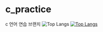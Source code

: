 # c_practice
c 언어 연습 브랜치
![Top Langs](https://github-readme-stats.vercel.app/api/top-langs/?username=buskingsue&langs_count=8)
[![Top Langs](https://github-readme-stats.vercel.app/api/top-langs/?username=buskingsue)](https://github.com/buskingsue/github-readme-stats)
